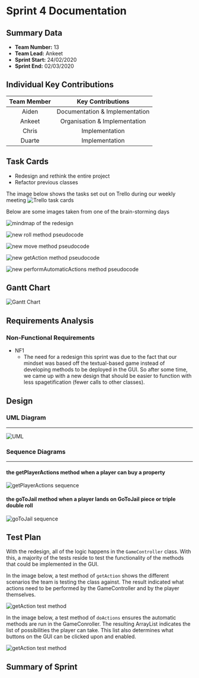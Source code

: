 # Sprint 4 Documentation

## Summary Data

- **Team Number:** 13
- **Team Lead:** Ankeet
- **Sprint Start:** 24/02/2020
- **Sprint End:** 02/03/2020

## Individual Key Contributions

| Team Member | Key Contributions |
| :---------: | :---------------: |
|    Aiden    |  Documentation & Implementation   |
|   Ankeet    |  Organisation & Implementation   |
|    Chris    |  Implementation   |
|   Duarte    |  Implementation   |

## Task Cards

- Redesign and rethink the entire project
- Refactor previous classes

The image below shows the tasks set out on Trello during our weekly meeting
![Trello task cards](images/trello4.png)

Below are some images taken from one of the brain-storming days

![mindmap of the redesign](images/overallRedesign.jpg)

![new roll method pseudocode](images/rollRedesign.jpg)

![new move method pseudocode](images/moveRedesign.jpg)

![new getAction method pseudocode](images/getActionsRedesign.jpg)

![new performAutomaticActions method pseudocode](images/performAutomaticActions.jpg)

## Gantt Chart

![Gantt Chart](images/gantt4.png)

## Requirements Analysis

### Non-Functional Requirements
- NF1
  - The need for a redesign this sprint was due to the fact that our mindset was based off the textual-based game instead of developing methods to be deployed in the GUI. So after some time, we came up with a new design that should be easier to function with less spagetification (fewer calls to other classes).

## Design

### UML Diagram
___

![UML](images/UML4.svg)

### Sequence Diagrams
___

#### the getPlayerActions method when a player can buy a property
![getPlayerActions sequence](images/getPlayerActionsSequence.svg)

#### the goToJail method when a player lands on GoToJail piece or triple double roll

![goToJail sequence](images/goToJailSequence.svg)

## Test Plan

With the redesign, all of the logic happens in the `GameController` class. With this, a majority of the tests reside to test the functionality of the methods that could be implemented in the GUI.

In the image below, a test method of `getAction` shows the different scenarios the team is testing the class against. The result indicated what actions need to be performed by the GameController and by the player themselves.

![getAction test method](images/getActionTest1.png)

In the image below, a test method of `doActions` ensures the automatic methods are run in the GameConroller. The resulting ArrayList indicates the list of possibilities the player can take. This list also determines what buttons on the GUI can be clicked upon and enabled.

![getAction test method](images/doActionsTest.png)

## Summary of Sprint